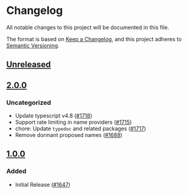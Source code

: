 # Changelog
All notable changes to this project will be documented in this file.

The format is based on [Keep a Changelog](https://keepachangelog.com/en/1.0.0/),
and this project adheres to [Semantic Versioning](https://semver.org/spec/v2.0.0.html).

## [Unreleased]

## [2.0.0]
### Uncategorized
- Update typescript v4.8 ([#1718](https://github.com/MetaMask/core/pull/1718))
- Support rate limiting in name providers ([#1715](https://github.com/MetaMask/core/pull/1715))
- chore: Update `typedoc` and related packages ([#1717](https://github.com/MetaMask/core/pull/1717))
- Remove dormant proposed names ([#1688](https://github.com/MetaMask/core/pull/1688))

## [1.0.0]
### Added
- Initial Release ([#1647](https://github.com/MetaMask/core/pull/1647))

[Unreleased]: https://github.com/MetaMask/core/compare/@metamask/name-controller@2.0.0...HEAD
[2.0.0]: https://github.com/MetaMask/core/compare/@metamask/name-controller@1.0.0...@metamask/name-controller@2.0.0
[1.0.0]: https://github.com/MetaMask/core/releases/tag/@metamask/name-controller@1.0.0
